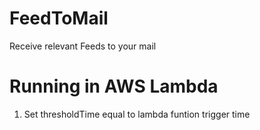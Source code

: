 # FeedToMail

Receive relevant Feeds to your mail

# Running in AWS Lambda
1. Set thresholdTime equal to lambda funtion trigger time 
